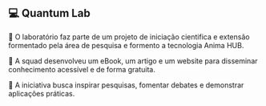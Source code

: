 ## 💻 Quantum Lab
📍 O laboratório faz parte de um projeto de iniciação cientifica e extensão formentado
pela área de pesquisa e formento a tecnologia Anima HUB.

📍 A squad desenvolveu um eBook, um artigo e um website para disseminar conhecimento acessível e de forma gratuita.

📍 A iniciativa busca inspirar pesquisas, fomentar debates e demonstrar aplicações práticas.

